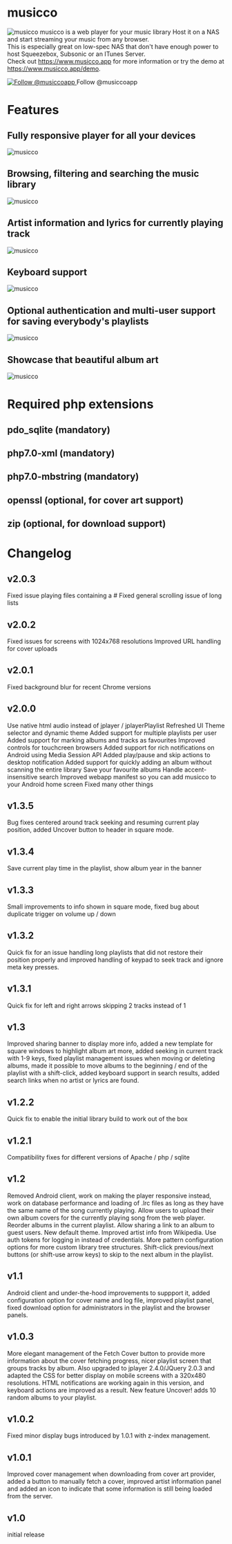 # musicco
![musicco](/doc/img/header-bg.png?raw=true "musicco")
musicco is a web player for your music library Host it on a NAS and start streaming your music from any browser.  
This is especially great on low-spec NAS that don't have enough power to host Squeezebox, Subsonic or an ITunes Server.  
Check out https://www.musicco.app for more information or try the demo at https://www.musicco.app/demo.

<a href="https://twitter.com/musiccoapp">
  <img src="http://jpillora.com/github-twitter-button/img/tweet.png" alt="Follow @musiccoapp" Follow @musiccoapp"></img>
</a> Follow @musiccoapp

# Features

## Fully responsive player for all your devices

![musicco](/doc/img/readme/responsive.png?raw=true "Fully responsive player for all your devices")

## Browsing, filtering and searching the music library

![musicco](/doc/img/readme/browsing-searching.png?raw=true "Browsing, filtering and searching the music library")

## Artist information and lyrics for currently playing track

![musicco](/doc/img/readme/artistInfo-lyrics.png?raw=true "Artist information and lyrics for currently playing track")

## Keyboard support

![musicco](/doc/img/readme/keyboard.png?raw=true "Keyboard support")

## Optional authentication and multi-user support for saving everybody's playlists

![musicco](/doc/img/readme/auth-playlist.png?raw=true "Optional authentication and multi-user support for saving everybody's playlists")

## Showcase that beautiful album art

![musicco](/doc/img/readme/square.png?raw=true "Showcase that beautiful album art")


# Required php extensions

## pdo_sqlite (mandatory)
## php7.0-xml (mandatory)
## php7.0-mbstring (mandatory)
## openssl (optional, for cover art support)
## zip (optional, for download support)


# Changelog

## v2.0.3
  Fixed issue playing files containing a #
  Fixed general scrolling issue of long lists

## v2.0.2
  Fixed issues for screens with 1024x768 resolutions
  Improved URL handling for cover uploads

## v2.0.1
  Fixed background blur for recent Chrome versions

## v2.0.0
  Use native html audio instead of jplayer / jplayerPlaylist
  Refreshed UI
  Theme selector and dynamic theme
  Added support for multiple playlists per user
  Added support for marking albums and tracks as favourites
  Improved controls for touchcreen browsers
  Added support for rich notifications on Android using Media Session API
  Added play/pause and skip actions to desktop notification
  Added support for quickly adding an album without scanning the entire library
  Save your favourite albums
  Handle accent-insensitive search
  Improved webapp manifest so you can add musicco to your Android home screen
  Fixed many other things

## v1.3.5
  Bug fixes centered around track seeking and resuming current play position, added Uncover button to header in square mode.

## v1.3.4
 Save current play time in the playlist, show album year in the banner

## v1.3.3
 Small improvements to info shown in square mode, fixed bug about duplicate trigger on volume up / down


## v1.3.2
 Quick fix for an issue handling long playlists that did not restore their position properly and improved handling of keypad to seek track and ignore meta key presses.

## v1.3.1
 Quick fix for left and right arrows skipping 2 tracks instead of 1

## v1.3
 Improved sharing banner to display more info, added a new template for square windows to highlight album art more, added seeking in current track with 1-9 keys, fixed playlist management issues when moving or deleting albums, made it possible to move albums to the beginning / end of the playlist with a shift-click, added keyboard support in search results, added search links when no artist or lyrics are found.

## v1.2.2
 Quick fix to enable the initial library build to work out of the box

## v1.2.1
 Compatibility fixes for different versions of Apache / php / sqlite

## v1.2
 Removed Android client, work on making the player responsive instead, work on database performance and loading of .lrc files as long as they have the same name of the song currently playing. Allow users to upload their own album covers for the currently playing song from the web player. Reorder albums in the current playlist. Allow sharing a link to an album to guest users. New default theme. Improved artist info from Wikipedia. Use auth tokens for logging in instead of credentials. More pattern configuration options for more custom library tree structures. Shift-click previous/next buttons (or shift-use arrow keys) to skip to the next album in the playlist.

## v1.1
 Android client and under-the-hood improvements to suppport it, added configuration option for cover name and log file, improved playlist panel, fixed download option for administrators in the playlist and the browser panels.

## v1.0.3
 More elegant management of the Fetch Cover button to provide more information about the cover fetching progress, nicer playlist screen that groups tracks by album. Also upgraded to jplayer 2.4.0/JQuery 2.0.3 and adapted the CSS for better display on mobile screens with a 320x480 resolutions. HTML notifications are working again in this version, and keyboard actions are improved as a result. New feature Uncover! adds 10 random albums to your playlist.

## v1.0.2
 Fixed minor display bugs introduced by 1.0.1 with z-index management.

## v1.0.1
 Improved cover management when downloading from cover art provider, added a button to manually fetch a cover, improved artist information panel and added an icon to indicate that some information is still being loaded from the server.

## v1.0
 initial release